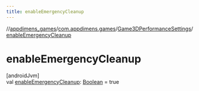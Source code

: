 ```yaml
---
title: enableEmergencyCleanup
---
```

//[appdimens_games](../../../index.html)/[com.appdimens.games](../index.html)/[Game3DPerformanceSettings](index.html)/[enableEmergencyCleanup](enable-emergency-cleanup.html)



# enableEmergencyCleanup



[androidJvm]\
val [enableEmergencyCleanup](enable-emergency-cleanup.html): [Boolean](https://kotlinlang.org/api/core/kotlin-stdlib/kotlin/-boolean/index.html) = true



